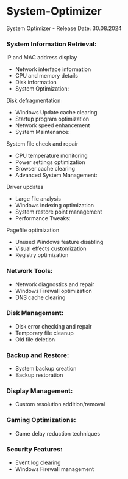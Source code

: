 # System-Optimizer

System Optimizer - Release Date: 30.08.2024

### System Information Retrieval:

IP and MAC address display
  - Network interface information
  - CPU and memory details
  - Disk information
  - System Optimization:

Disk defragmentation
  - Windows Update cache clearing
  - Startup program optimization
  - Network speed enhancement
  - System Maintenance:

System file check and repair
  - CPU temperature monitoring
  - Power settings optimization
  - Browser cache clearing
  - Advanced System Management:

Driver updates
  - Large file analysis
  - Windows indexing optimization
  - System restore point management
  - Performance Tweaks:

Pagefile optimization
  - Unused Windows feature disabling
  - Visual effects customization
  - Registry optimization
    
### Network Tools:

  - Network diagnostics and repair
  - Windows Firewall optimization
  - DNS cache clearing
    
### Disk Management:

  - Disk error checking and repair
  - Temporary file cleanup
  - Old file deletion
### Backup and Restore:

  - System backup creation
  - Backup restoration
### Display Management:

  - Custom resolution addition/removal
### Gaming Optimizations:

   - Game delay reduction techniques
### Security Features:

  - Event log clearing
  - Windows Firewall management
